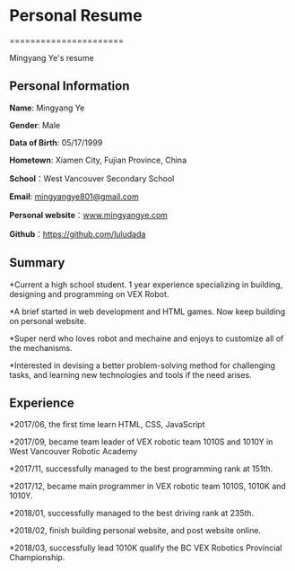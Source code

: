 # Personal Resume
======================

Mingyang Ye's resume

## Personal Information

**Name**: Mingyang Ye

**Gender**: Male

**Data of Birth**: 05/17/1999

**Hometown**: Xiamen City, Fujian Province, China

**School**：West Vancouver Secondary School

**Email**: mingyangye801@gmail.com

**Personal website**：www.mingyangye.com

**Github**：https://github.com/luludada

## Summary

*Current a high school student. 1 year experience specializing in building, designing and programming on VEX Robot. 

*A brief started in web development and HTML games. Now keep building on personal website.

*Super nerd who loves robot and mechaine and enjoys to customize all of the mechanisms. 

*Interested in devising a better problem-solving method for challenging tasks, and learning new technologies and tools if the need arises.

## Experience

*2017/06, the first time learn HTML, CSS, JavaScript

*2017/09, became team leader of VEX robotic team 1010S and 1010Y in West Vancouver Robotic Academy 

*2017/11, successfully managed to the best programming rank at 151th.

*2017/12, became main programmer in VEX robotic team 1010S, 1010K and 1010Y.

*2018/01, successfully managed to the best driving rank at 235th.

*2018/02, finish building personal website, and post website online.

*2018/03, successfully lead 1010K qualify the BC VEX Robotics Provincial Championship.

